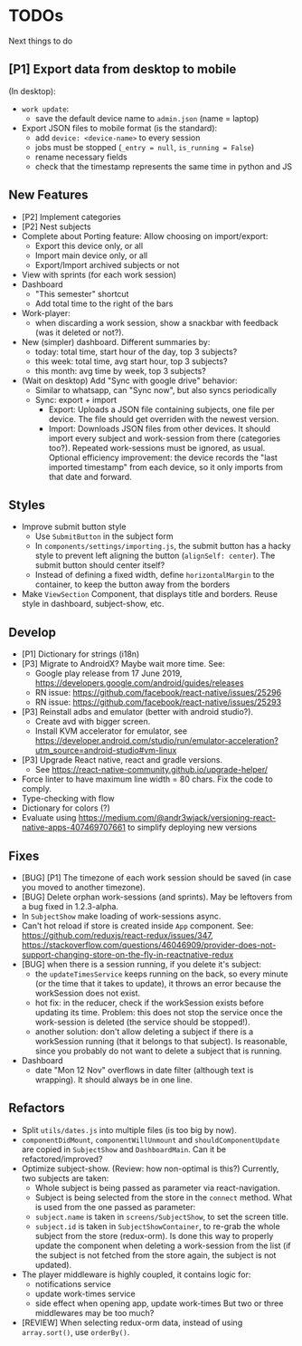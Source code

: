 # TODOs
Next things to do

## [P1] Export data from desktop to mobile
(In desktop):
* `work update`:
  - save the default device name to `admin.json` (name = laptop)
* Export JSON files to mobile format (is the standard):
  - add `device: <device-name>` to every session
  - jobs must be stopped (`_entry = null`, `is_running = False`)
  - rename necessary fields
  - check that the timestamp represents the same time in python and JS


## New Features
* [P2] Implement categories
* [P2] Nest subjects
* Complete about Porting feature: Allow choosing on import/export:
  - Export this device only, or all
  - Import main device only, or all
  - Export/Import archived subjects or not
* View with sprints (for each work session)
* Dashboard
  - "This semester" shortcut
  - Add total time to the right of the bars
* Work-player:
  - when discarding a work session, show a snackbar with feedback (was it
    deleted or not?).
* New (simpler) dashboard. Different summaries by:
  - today: total time, start hour of the day, top 3 subjects?
  - this week: total time, avg start hour, top 3 subjects?
  - this month: avg time by week, top 3 subjects?
* (Wait on desktop) Add "Sync with google drive" behavior:
  - Similar to whatsapp, can "Sync now", but also syncs periodically
  - Sync: export + import
    + Export: Uploads a JSON file containing subjects, one file per device.
    The file should get overriden with the newest version.
    + Import: Downloads JSON files from other devices. It should import every
    subject and work-session from there (categories too?). Repeated
    work-sessions must be ignored, as usual.
    Optional efficiency improvement: the device records the
    "last imported timestamp" from each device, so it only imports from that
    date and forward.


## Styles
* Improve submit button style
  - Use `SubmitButton` in the subject form
  - In `components/settings/importing.js`, the submit button has a hacky style
  to prevent left aligning the button (`alignSelf: center`). The submit button
  should center itself?
  - Instead of defining a fixed width, define `horizontalMargin` to the
  container, to keep the button away from the borders
* Make `ViewSection` Component, that displays title and borders. Reuse style in
  dashboard, subject-show, etc.

## Develop
* [P1] Dictionary for strings (i18n)
* [P3] Migrate to AndroidX? Maybe wait more time. See:
  - Google play release from 17 June 2019,
  https://developers.google.com/android/guides/releases
  - RN issue: https://github.com/facebook/react-native/issues/25296
  - RN issue: https://github.com/facebook/react-native/issues/25293
* [P3] Reinstall adbs and emulator (better with android studio?).
  - Create avd with bigger screen.
  - Install KVM accelerator for emulator, see
  https://developer.android.com/studio/run/emulator-acceleration?utm_source=android-studio#vm-linux
* [P3] Upgrade React native, react and gradle versions.
  - See https://react-native-community.github.io/upgrade-helper/
* Force linter to have maximum line width = 80 chars. Fix the code to comply.
* Type-checking with flow
* Dictionary for colors (?)
* Evaluate using https://medium.com/@andr3wjack/versioning-react-native-apps-407469707661
  to simplify deploying new versions

## Fixes
* [BUG] [P1] The timezone of each work session should be saved
  (in case you moved to another timezone).
* [BUG] Delete orphan work-sessions (and sprints). May be leftovers from a
  bug fixed in 1.2.3-alpha.
* In `SubjectShow` make loading of work-sessions async.
* Can't hot reload if store is created inside `App` component. See:
  https://github.com/reduxjs/react-redux/issues/347,
  https://stackoverflow.com/questions/46046909/provider-does-not-support-changing-store-on-the-fly-in-reactnative-redux
* [BUG] when there is a session running, if you delete it's subject:
  - the `updateTimesService` keeps running on the back, so every minute (or the
    time that it takes to update), it throws an error because the workSession
    does not exist.
  - hot fix: in the reducer, check if the workSession exists before
    updating its time. Problem: this does not stop the service once the
    work-session is deleted (the service should be stopped!).
  - another solution: don't allow deleting a subject if there is a workSession
    running (that it belongs to that subject). Is reasonable, since you
    probably do not want to delete a subject that is running.
* Dashboard
  - date "Mon 12 Nov" overflows in date filter (although text is wrapping). It
    should always be in one line.

## Refactors
* Split `utils/dates.js` into multiple files (is too big by now).
* `componentDidMount`, `componentWillUnmount` and `shouldComponentUpdate` are
  copied in `SubjectShow` and `DashboardMain`. Can it be refactored/improved?
* Optimize subject-show. (Review: how non-optimal is this?)
  Currently, two subjects are taken:
  - Whole subject is being passed as parameter via react-navigation.
  - Subject is being selected from the store in the `connect` method.
  What is used from the one passed as parameter:
  - `subject.name` is taken in `screens/SubjectShow`, to set the screen title.
  - `subject.id` is taken in `SubjectShowContainer`, to re-grab the whole
    subject from the store (redux-orm).
    Is done this way to properly update the component when deleting a
    work-session from the list (if the subject is not fetched from the store
    again, the subject is not updated).
* The player middleware is highly coupled, it contains logic for:
  - notifications service
  - update work-times service
  - side effect when opening app, update work-times
  But two or three middlewares may be too much?
* [REVIEW] When selecting redux-orm data, instead of using `array.sort()`,
  use `orderBy()`.
